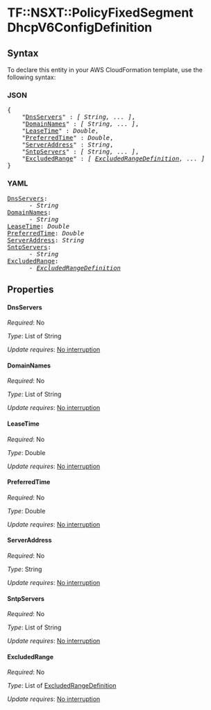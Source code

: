 # TF::NSXT::PolicyFixedSegment DhcpV6ConfigDefinition

## Syntax

To declare this entity in your AWS CloudFormation template, use the following syntax:

### JSON

<pre>
{
    "<a href="#dnsservers" title="DnsServers">DnsServers</a>" : <i>[ String, ... ]</i>,
    "<a href="#domainnames" title="DomainNames">DomainNames</a>" : <i>[ String, ... ]</i>,
    "<a href="#leasetime" title="LeaseTime">LeaseTime</a>" : <i>Double</i>,
    "<a href="#preferredtime" title="PreferredTime">PreferredTime</a>" : <i>Double</i>,
    "<a href="#serveraddress" title="ServerAddress">ServerAddress</a>" : <i>String</i>,
    "<a href="#sntpservers" title="SntpServers">SntpServers</a>" : <i>[ String, ... ]</i>,
    "<a href="#excludedrange" title="ExcludedRange">ExcludedRange</a>" : <i>[ <a href="excludedrangedefinition.md">ExcludedRangeDefinition</a>, ... ]</i>
}
</pre>

### YAML

<pre>
<a href="#dnsservers" title="DnsServers">DnsServers</a>: <i>
      - String</i>
<a href="#domainnames" title="DomainNames">DomainNames</a>: <i>
      - String</i>
<a href="#leasetime" title="LeaseTime">LeaseTime</a>: <i>Double</i>
<a href="#preferredtime" title="PreferredTime">PreferredTime</a>: <i>Double</i>
<a href="#serveraddress" title="ServerAddress">ServerAddress</a>: <i>String</i>
<a href="#sntpservers" title="SntpServers">SntpServers</a>: <i>
      - String</i>
<a href="#excludedrange" title="ExcludedRange">ExcludedRange</a>: <i>
      - <a href="excludedrangedefinition.md">ExcludedRangeDefinition</a></i>
</pre>

## Properties

#### DnsServers

_Required_: No

_Type_: List of String

_Update requires_: [No interruption](https://docs.aws.amazon.com/AWSCloudFormation/latest/UserGuide/using-cfn-updating-stacks-update-behaviors.html#update-no-interrupt)

#### DomainNames

_Required_: No

_Type_: List of String

_Update requires_: [No interruption](https://docs.aws.amazon.com/AWSCloudFormation/latest/UserGuide/using-cfn-updating-stacks-update-behaviors.html#update-no-interrupt)

#### LeaseTime

_Required_: No

_Type_: Double

_Update requires_: [No interruption](https://docs.aws.amazon.com/AWSCloudFormation/latest/UserGuide/using-cfn-updating-stacks-update-behaviors.html#update-no-interrupt)

#### PreferredTime

_Required_: No

_Type_: Double

_Update requires_: [No interruption](https://docs.aws.amazon.com/AWSCloudFormation/latest/UserGuide/using-cfn-updating-stacks-update-behaviors.html#update-no-interrupt)

#### ServerAddress

_Required_: No

_Type_: String

_Update requires_: [No interruption](https://docs.aws.amazon.com/AWSCloudFormation/latest/UserGuide/using-cfn-updating-stacks-update-behaviors.html#update-no-interrupt)

#### SntpServers

_Required_: No

_Type_: List of String

_Update requires_: [No interruption](https://docs.aws.amazon.com/AWSCloudFormation/latest/UserGuide/using-cfn-updating-stacks-update-behaviors.html#update-no-interrupt)

#### ExcludedRange

_Required_: No

_Type_: List of <a href="excludedrangedefinition.md">ExcludedRangeDefinition</a>

_Update requires_: [No interruption](https://docs.aws.amazon.com/AWSCloudFormation/latest/UserGuide/using-cfn-updating-stacks-update-behaviors.html#update-no-interrupt)

